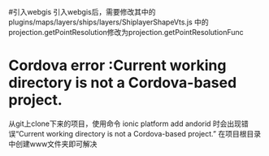 #引入webgis
引入webgis后，需要修改其中的plugins/maps/layers/ships/layers/ShiplayerShapeVts.js 中的projection.getPointResolution修改为projection.getPointResolutionFunc

# Cordova error :Current working directory is not a Cordova-based project.
从git上clone下来的项目，使用命令 ionic platform add andorid 时会出现错误“Current working directory is not a Cordova-based project.” 在项目根目录中创建www文件夹即可解决